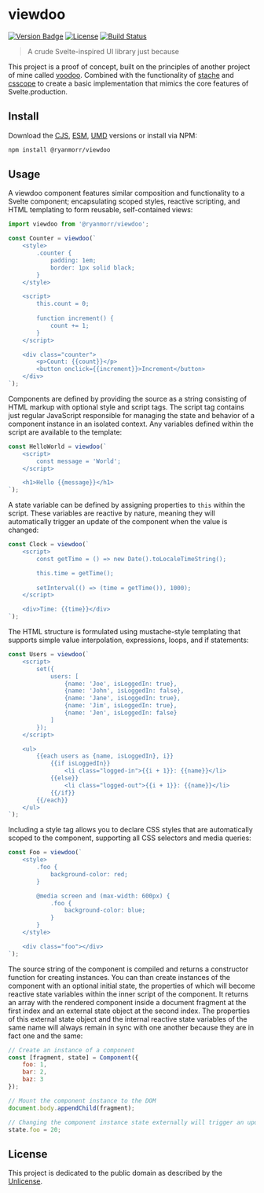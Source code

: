 # viewdoo

[![Version Badge][version-image]][project-url]
[![License][license-image]][license-url]
[![Build Status][build-image]][build-url]

> A crude Svelte-inspired UI library just because

This project is a proof of concept, built on the principles of another project of mine called [voodoo](https://github.com/ryanmorr/voodoo). Combined with the functionality of [stache](https://github.com/ryanmorr/stache) and [csscope](https://github.com/ryanmorr/csscope) to create a basic implementation that mimics the core features of Svelte.production.

## Install

Download the [CJS](https://github.com/ryanmorr/viewdoo/raw/master/dist/viewdoo.cjs.js), [ESM](https://github.com/ryanmorr/viewdoo/raw/master/dist/viewdoo.esm.js), [UMD](https://github.com/ryanmorr/viewdoo/raw/master/dist/viewdoo.umd.js) versions or install via NPM:

```sh
npm install @ryanmorr/viewdoo
```

## Usage

A viewdoo component features similar composition and functionality to a Svelte component; encapsulating scoped styles, reactive scripting, and HTML templating to form reusable, self-contained views:

```javascript
import viewdoo from '@ryanmorr/viewdoo';

const Counter = viewdoo(`
    <style>
        .counter {
            padding: 1em;
            border: 1px solid black;
        }
    </style>

    <script>
        this.count = 0;
                
        function increment() {
            count += 1;
        }
    </script>

    <div class="counter">
        <p>Count: {{count}}</p>
        <button onclick={{increment}}>Increment</button>
    </div>
`);
```

Components are defined by providing the source as a string consisting of HTML markup with optional style and script tags. The script tag contains just regular JavaScript responsible for managing the state and behavior of a component instance in an isolated context. Any variables defined within the script are available to the template:

```javascript
const HelloWorld = viewdoo(`
    <script>
        const message = 'World';
    </script>

    <h1>Hello {{message}}</h1>
`);
```

A state variable can be defined by assigning properties to `this` within the script. These variables are reactive by nature, meaning they will automatically trigger an update of the component when the value is changed:

```javascript
const Clock = viewdoo(`
    <script>
        const getTime = () => new Date().toLocaleTimeString();

        this.time = getTime();
        
        setInterval(() => (time = getTime()), 1000);
    </script>

    <div>Time: {{time}}</div>
`);
```

The HTML structure is formulated using mustache-style templating that supports simple value interpolation, expressions, loops, and if statements:

```javascript
const Users = viewdoo(`
    <script>
        set({
            users: [
                {name: 'Joe', isLoggedIn: true},
                {name: 'John', isLoggedIn: false},
                {name: 'Jane', isLoggedIn: true},
                {name: 'Jim', isLoggedIn: true},
                {name: 'Jen', isLoggedIn: false}
            ]
        });
    </script>

    <ul>
        {{each users as {name, isLoggedIn}, i}}
            {{if isLoggedIn}}
                <li class="logged-in">{{i + 1}}: {{name}}</li>
            {{else}}
                <li class="logged-out">{{i + 1}}: {{name}}</li>
            {{/if}}
        {{/each}}
    </ul>
`);
```

Including a style tag allows you to declare CSS styles that are automatically scoped to the component, supporting all CSS selectors and media queries:

```javascript
const Foo = viewdoo(`
    <style>
        .foo {
            background-color: red;
        }

        @media screen and (max-width: 600px) {
            .foo {
                background-color: blue;
            }
        }
    </style>

    <div class="foo"></div>
`);
```

The source string of the component is compiled and returns a constructor function for creating instances. You can than create instances of the component with an optional initial state, the properties of which will become reactive state variables within the inner script of the component. It returns an array with the rendered component inside a document fragment at the first index and an external state object at the second index. The properties of this external state object and the internal reactive state variables of the same name will always remain in sync with one another because they are in fact one and the same:

```javascript
// Create an instance of a component
const [fragment, state] = Component({
    foo: 1,
    bar: 2,
    baz: 3
});

// Mount the component instance to the DOM
document.body.appendChild(fragment);

// Changing the component instance state externally will trigger an update
state.foo = 20;
```

## License

This project is dedicated to the public domain as described by the [Unlicense](http://unlicense.org/).

[project-url]: https://github.com/ryanmorr/viewdoo
[version-image]: https://img.shields.io/github/package-json/v/ryanmorr/viewdoo?color=blue&style=flat-square
[build-url]: https://travis-ci.com/github/ryanmorr/viewdoo
[build-image]: https://img.shields.io/travis/com/ryanmorr/viewdoo?style=flat-square
[license-image]: https://img.shields.io/github/license/ryanmorr/viewdoo?color=blue&style=flat-square
[license-url]: UNLICENSE